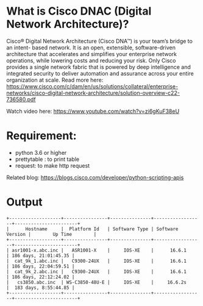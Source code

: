 # What is Cisco DNAC (Digital Network Architecture)?
Cisco® Digital Network Architecture (Cisco DNA™) is your team’s bridge to an intent-
based network. It is an open, extensible, software-driven architecture that accelerates 
and simplifies your enterprise network operations, while lowering costs and reducing your 
risk. Only Cisco provides a single network fabric that is powered by deep intelligence and 
integrated security to deliver automation and assurance across your entire organization 
at scale.
Read more here: https://www.cisco.com/c/dam/en/us/solutions/collateral/enterprise-networks/cisco-digital-network-architecture/solution-overview-c22-736580.pdf

Watch video here: https://www.youtube.com/watch?v=zi6gKuF38eU

# Requirement:

* python 3.6 or higher
* prettytable : to print table
* request: to make http request 

Related blog: https://blogs.cisco.com/developer/python-scripting-apis 

# Output
```
+-------------------+----------------+---------------+------------------+-----------------------+
|      Hostname     |  Platform Id   | Software Type | Software Version |        Up Time        |
+-------------------+----------------+---------------+------------------+-----------------------+
| asr1001-x.abc.inc |   ASR1001-X    |     IOS-XE    |      16.6.1      | 186 days, 21:01:45.35 |
|  cat_9k_1.abc.inc |   C9300-24UX   |     IOS-XE    |      16.6.1      | 186 days, 22:04:59.51 |
|  cat_9k_2.abc.inc |   C9300-24UX   |     IOS-XE    |      16.6.1      | 186 days, 22:12:24.02 |
|   cs3850.abc.inc  | WS-C3850-48U-E |     IOS-XE    |     16.6.2s      |  183 days, 8:55:44.85 |
+-------------------+----------------+---------------+------------------+-----------------------+
```
